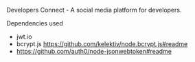  Developers Connect - A social media platform for developers.

 Dependencies used

- jwt.io
-  bcrypt.js https://github.com/kelektiv/node.bcrypt.js#readme
- https://github.com/auth0/node-jsonwebtoken#readme

